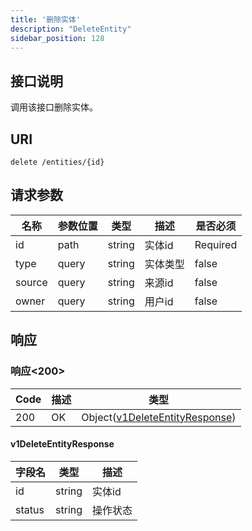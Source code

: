 ```yaml
---
title: '删除实体'
description: "DeleteEntity"
sidebar_position: 128
---
```

## 接口说明
调用该接口删除实体。

## URI

```
delete /entities/{id}
```

## 请求参数

| 名称 | 参数位置 | 类型 | 描述 |  是否必须 |
| ---- | ---------- | ----------- | ----------- | ----------- |    
| id | path | string | 实体id |  Required |  
| type | query | string | 实体类型 |  false |
| source | query | string | 来源id |  false |
| owner | query | string | 用户id |  false |

## 响应


### 响应<200>
| Code | 描述 | 类型 |
| ---- | ----------- | ------ | 
| 200 | OK | Object([v1DeleteEntityResponse](#v1DeleteEntityResponse)) |

#### v1DeleteEntityResponse

| 字段名 | 类型 | 描述 |
| ---- | ---- | ----------- | 
| id | string | 实体id | 
| status | string | 操作状态 |







